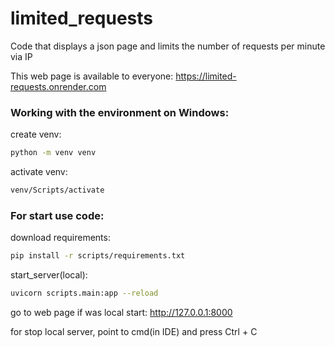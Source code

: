 # limited_requests

Code that displays a json page and limits the number of requests per minute via IP

This web page is available to everyone: https://limited-requests.onrender.com

### Working with the environment on Windows:
create venv:
```bash
python -m venv venv
```

activate venv:
```bash
venv/Scripts/activate
```

### For start use code:
download requirements:
```bash
pip install -r scripts/requirements.txt
```

start_server(local):
```bash
uvicorn scripts.main:app --reload

```

go to web page if was local start:
http://127.0.0.1:8000

for stop local server, point to cmd(in IDE) and press Ctrl + C

